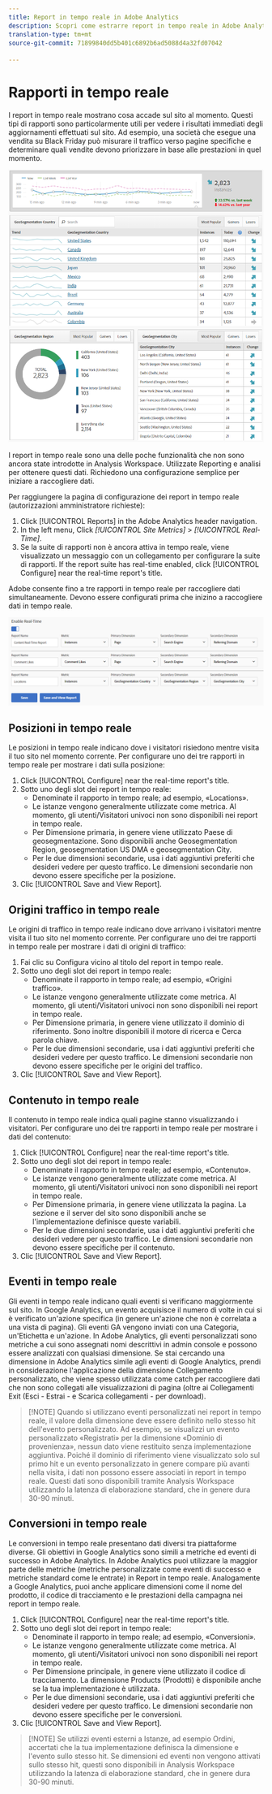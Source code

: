 ```yaml
---
title: Report in tempo reale in Adobe Analytics
description: Scopri come estrarre report in tempo reale in Adobe Analytics, indirizzandoli agli utenti che hanno familiarità con Google Analytics.
translation-type: tm+mt
source-git-commit: 71899840dd5b401c6892b6ad5088d4a32fd07042

---
```



# Rapporti in tempo reale

I report in tempo reale mostrano cosa accade sul sito al momento. Questi tipi di rapporti sono particolarmente utili per vedere i risultati immediati degli aggiornamenti effettuati sul sito. Ad esempio, una società che esegue una vendita su Black Friday può misurare il traffico verso pagine specifiche e determinare quali vendite devono priorizzare in base alle prestazioni in quel momento.

![Rapporto in tempo reale](../assets/realtime.png)

I report in tempo reale sono una delle poche funzionalità che non sono ancora state introdotte in Analysis Workspace. Utilizzate Reporting e analisi per ottenere questi dati. Richiedono una configurazione semplice per iniziare a raccogliere dati.

Per raggiungere la pagina di configurazione dei report in tempo reale (autorizzazioni amministratore richieste):

1. Click [!UICONTROL Reports] in the Adobe Analytics header navigation.
2. In the left menu, Click *[!UICONTROL Site Metrics]* &gt; *[!UICONTROL Real-Time]*.
3. Se la suite di rapporti non è ancora attiva in tempo reale, viene visualizzato un messaggio con un collegamento per configurare la suite di rapporti. If the report suite has real-time enabled, click [!UICONTROL Configure] near the real-time report&#39;s title.

Adobe consente fino a tre rapporti in tempo reale per raccogliere dati simultaneamente. Devono essere configurati prima che inizino a raccogliere dati in tempo reale.

![Configurazione dei report in tempo reale](../assets/realtime_config.png)

## Posizioni in tempo reale

Le posizioni in tempo reale indicano dove i visitatori risiedono mentre visita il tuo sito nel momento corrente. Per configurare uno dei tre rapporti in tempo reale per mostrare i dati sulla posizione:

1. Click [!UICONTROL Configure] near the real-time report&#39;s title.
2. Sotto uno degli slot dei report in tempo reale:
   * Denominate il rapporto in tempo reale; ad esempio, «Locations».
   * Le istanze vengono generalmente utilizzate come metrica. Al momento, gli utenti/Visitatori univoci non sono disponibili nei report in tempo reale.
   * Per Dimensione primaria, in genere viene utilizzato Paese di geosegmentazione. Sono disponibili anche Geosegmentation Region, geosegmentation US DMA e geosegmentation City.
   * Per le due dimensioni secondarie, usa i dati aggiuntivi preferiti che desideri vedere per questo traffico. Le dimensioni secondarie non devono essere specifiche per la posizione.
3. Clic [!UICONTROL Save and View Report].

## Origini traffico in tempo reale

Le origini di traffico in tempo reale indicano dove arrivano i visitatori mentre visita il tuo sito nel momento corrente. Per configurare uno dei tre rapporti in tempo reale per mostrare i dati di origini di traffico:

1. Fai clic su Configura vicino al titolo del report in tempo reale.
2. Sotto uno degli slot dei report in tempo reale:
   * Denominate il rapporto in tempo reale; ad esempio, «Origini traffico».
   * Le istanze vengono generalmente utilizzate come metrica. Al momento, gli utenti/Visitatori univoci non sono disponibili nei report in tempo reale.
   * Per Dimensione primaria, in genere viene utilizzato il dominio di riferimento. Sono inoltre disponibili il motore di ricerca e Cerca parola chiave.
   * Per le due dimensioni secondarie, usa i dati aggiuntivi preferiti che desideri vedere per questo traffico. Le dimensioni secondarie non devono essere specifiche per le origini del traffico.
3. Clic [!UICONTROL Save and View Report].

## Contenuto in tempo reale

Il contenuto in tempo reale indica quali pagine stanno visualizzando i visitatori. Per configurare uno dei tre rapporti in tempo reale per mostrare i dati del contenuto:

1. Click [!UICONTROL Configure] near the real-time report&#39;s title.
2. Sotto uno degli slot dei report in tempo reale:
   * Denominate il rapporto in tempo reale; ad esempio, «Contenuto».
   * Le istanze vengono generalmente utilizzate come metrica. Al momento, gli utenti/Visitatori univoci non sono disponibili nei report in tempo reale.
   * Per Dimensione primaria, in genere viene utilizzata la pagina. La sezione e il server del sito sono disponibili anche se l&#39;implementazione definisce queste variabili.
   * Per le due dimensioni secondarie, usa i dati aggiuntivi preferiti che desideri vedere per questo traffico. Le dimensioni secondarie non devono essere specifiche per il contenuto.
3. Clic [!UICONTROL Save and View Report].

## Eventi in tempo reale

Gli eventi in tempo reale indicano quali eventi si verificano maggiormente sul sito. In Google Analytics, un evento acquisisce il numero di volte in cui si è verificato un&#39;azione specifica (in genere un&#39;azione che non è correlata a una vista di pagina). Gli eventi GA vengono inviati con una Categoria, un&#39;Etichetta e un&#39;azione. In Adobe Analytics, gli eventi personalizzati sono metriche a cui sono assegnati nomi descrittivi in admin console e possono essere analizzati con qualsiasi dimensione. Se stai cercando una dimensione in Adobe Analytics simile agli eventi di Google Analytics, prendi in considerazione l&#39;applicazione della dimensione Collegamento personalizzato, che viene spesso utilizzata come catch per raccogliere dati che non sono collegati alle visualizzazioni di pagina (oltre ai Collegamenti Exit (Esci - Estrai - e Scarica collegamenti - per download).

> [!NOTE] Quando si utilizzano eventi personalizzati nei report in tempo reale, il valore della dimensione deve essere definito nello stesso hit dell&#39;evento personalizzato. Ad esempio, se visualizzi un evento personalizzato «Registrati» per la dimensione «Dominio di provenienza», nessun dato viene restituito senza implementazione aggiuntiva. Poiché il dominio di riferimento viene visualizzato solo sul primo hit e un evento personalizzato in genere compare più avanti nella visita, i dati non possono essere associati in report in tempo reale. Questi dati sono disponibili tramite Analysis Workspace utilizzando la latenza di elaborazione standard, che in genere dura 30-90 minuti.

## Conversioni in tempo reale

Le conversioni in tempo reale presentano dati diversi tra piattaforme diverse. Gli obiettivi in Google Analytics sono simili a metriche ed eventi di successo in Adobe Analytics. In Adobe Analytics puoi utilizzare la maggior parte delle metriche (metriche personalizzate come eventi di successo e metriche standard come le entrate) in Report in tempo reale. Analogamente a Google Analytics, puoi anche applicare dimensioni come il nome del prodotto, il codice di tracciamento e le prestazioni della campagna nei report in tempo reale.

1. Click [!UICONTROL Configure] near the real-time report&#39;s title.
2. Sotto uno degli slot dei report in tempo reale:
   * Denominate il rapporto in tempo reale; ad esempio, «Conversioni».
   * Le istanze vengono generalmente utilizzate come metrica. Al momento, gli utenti/Visitatori univoci non sono disponibili nei report in tempo reale.
   * Per Dimensione principale, in genere viene utilizzato il codice di tracciamento. La dimensione Products (Prodotti) è disponibile anche se la tua implementazione è utilizzata.
   * Per le due dimensioni secondarie, usa i dati aggiuntivi preferiti che desideri vedere per questo traffico. Le dimensioni secondarie non devono essere specifiche per le conversioni.
3. Clic [!UICONTROL Save and View Report].

> [!NOTE] Se utilizzi eventi esterni a Istanze, ad esempio Ordini, accertati che la tua implementazione definisca la dimensione e l&#39;evento sullo stesso hit. Se dimensioni ed eventi non vengono attivati sullo stesso hit, questi sono disponibili in Analysis Workspace utilizzando la latenza di elaborazione standard, che in genere dura 30-90 minuti.
